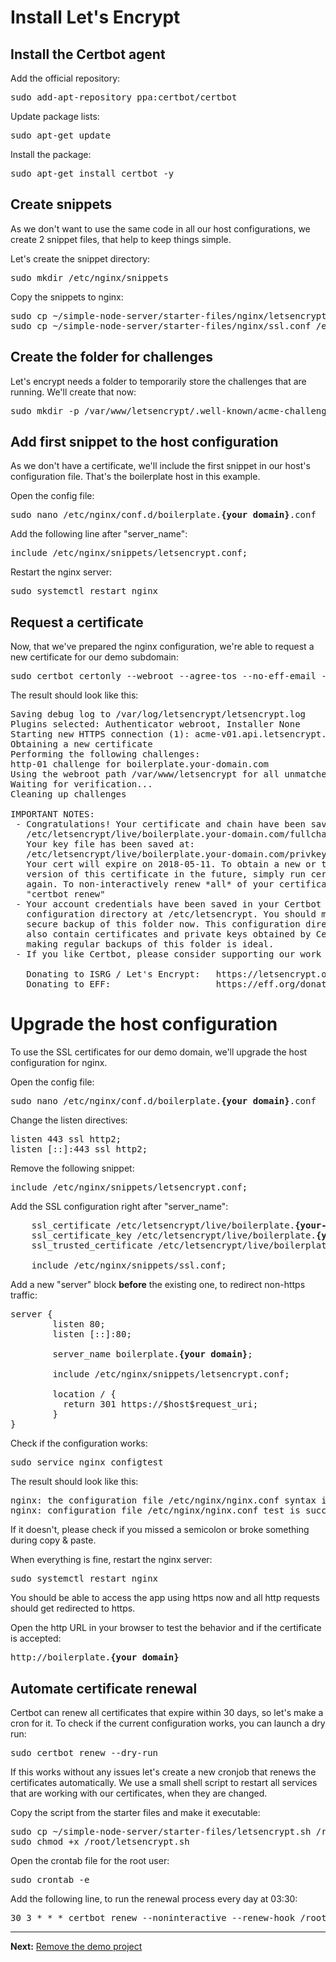 # Install Let's Encrypt

## Install the Certbot agent

Add the official repository:  
<pre>
sudo add-apt-repository ppa:certbot/certbot
</pre>

Update package lists:  
<pre>
sudo apt-get update
</pre>

Install the package:  
<pre>
sudo apt-get install certbot -y
</pre>

## Create snippets

As we don't want to use the same code in all our host configurations, we create 2 snippet files, that help to keep things simple.

Let's create the snippet directory:  
<pre>
sudo mkdir /etc/nginx/snippets
</pre>

Copy the snippets to nginx:  
<pre>
sudo cp ~/simple-node-server/starter-files/nginx/letsencrypt.conf /etc/nginx/snippets/letsencrypt.conf
sudo cp ~/simple-node-server/starter-files/nginx/ssl.conf /etc/nginx/snippets/ssl.conf
</pre>

## Create the folder for challenges

Let's encrypt needs a folder to temporarily store the challenges that are running. We'll create that now:  
<pre>
sudo mkdir -p /var/www/letsencrypt/.well-known/acme-challenge
</pre>

## Add first snippet to the host configuration

As we don't have a certificate, we'll include the first snippet in our host's configuration file. That's the boilerplate host in this example.

Open the config file:  
<pre>
sudo nano /etc/nginx/conf.d/boilerplate.<b>{your domain}</b>.conf
</pre>

Add the following line after "server_name":  
<pre>
include /etc/nginx/snippets/letsencrypt.conf;
</pre>

Restart the nginx server:  
<pre>
sudo systemctl restart nginx
</pre>

## Request a certificate

Now, that we've prepared the nginx configuration, we're able to request a new certificate for our demo subdomain:  
<pre>
sudo certbot certonly --webroot --agree-tos --no-eff-email --email <b>{your email}</b> -w /var/www/letsencrypt -d boilerplate.<b>{your domain}</b>
</pre>

The result should look like this:  
<pre>
Saving debug log to /var/log/letsencrypt/letsencrypt.log
Plugins selected: Authenticator webroot, Installer None
Starting new HTTPS connection (1): acme-v01.api.letsencrypt.org
Obtaining a new certificate
Performing the following challenges:
http-01 challenge for boilerplate.your-domain.com
Using the webroot path /var/www/letsencrypt for all unmatched domains.
Waiting for verification...
Cleaning up challenges

IMPORTANT NOTES:
 - Congratulations! Your certificate and chain have been saved at:
   /etc/letsencrypt/live/boilerplate.your-domain.com/fullchain.pem
   Your key file has been saved at:
   /etc/letsencrypt/live/boilerplate.your-domain.com/privkey.pem
   Your cert will expire on 2018-05-11. To obtain a new or tweaked
   version of this certificate in the future, simply run certbot
   again. To non-interactively renew *all* of your certificates, run
   "certbot renew"
 - Your account credentials have been saved in your Certbot
   configuration directory at /etc/letsencrypt. You should make a
   secure backup of this folder now. This configuration directory will
   also contain certificates and private keys obtained by Certbot so
   making regular backups of this folder is ideal.
 - If you like Certbot, please consider supporting our work by:

   Donating to ISRG / Let's Encrypt:   https://letsencrypt.org/donate
   Donating to EFF:                    https://eff.org/donate-le
</pre>

# Upgrade the host configuration

To use the SSL certificates for our demo domain, we'll upgrade the host configuration for nginx.

Open the config file:  
<pre>
sudo nano /etc/nginx/conf.d/boilerplate.<b>{your domain}</b>.conf
</pre>

Change the listen directives:  
<pre>
listen 443 ssl http2;
listen [::]:443 ssl http2;
</pre>

Remove the following snippet:  
<pre>
include /etc/nginx/snippets/letsencrypt.conf;
</pre>

Add the SSL configuration right after "server_name":  
<pre>
	ssl_certificate /etc/letsencrypt/live/boilerplate.<b>{your-domain}</b>/fullchain.pem;
	ssl_certificate_key /etc/letsencrypt/live/boilerplate.<b>{your-domain}</b>/privkey.pem;
	ssl_trusted_certificate /etc/letsencrypt/live/boilerplate.<b>{your-domain}</b>/fullchain.pem;

	include /etc/nginx/snippets/ssl.conf;
</pre>

Add a new "server" block __before__ the existing one, to redirect non-https traffic:  
<pre>
server {
        listen 80;
        listen [::]:80;

        server_name boilerplate.<b>{your domain}</b>;

        include /etc/nginx/snippets/letsencrypt.conf;

        location / {
          return 301 https://$host$request_uri;
        }
}
</pre>

Check if the configuration works:  
<pre>
sudo service nginx configtest
</pre>

The result should look like this:  
<pre>
nginx: the configuration file /etc/nginx/nginx.conf syntax is ok
nginx: configuration file /etc/nginx/nginx.conf test is successful
</pre>

If it doesn't, please check if you missed a semicolon or broke something during copy &amp; paste.

When everything is fine, restart the nginx server:  
<pre>
sudo systemctl restart nginx
</pre>

You should be able to access the app using https now and all http requests should get redirected to https.

Open the http URL in your browser to test the behavior and if the certificate is accepted:  
<pre>
http://boilerplate.<b>{your domain}</b>
</pre>

## Automate certificate renewal

Certbot can renew all certificates that expire within 30 days, so let's make a cron for it. To check if the current configuration works, you can launch a dry run:  
<pre>
sudo certbot renew --dry-run
</pre>

If this works without any issues let's create a new cronjob that renews the certificates automatically. We use a small shell script to restart all services that are working with our certificates, when they are changed.

Copy the script from the starter files and make it executable:  
<pre>
sudo cp ~/simple-node-server/starter-files/letsencrypt.sh /root/letsencrypt.sh
sudo chmod +x /root/letsencrypt.sh
</pre>

Open the crontab file for the root user:  
<pre>
sudo crontab -e
</pre>

Add the following line, to run the renewal process every day at 03:30:  
<pre>
30 3 * * * certbot renew --noninteractive --renew-hook /root/letsencrypt.sh
</pre>

---
__Next:__ [Remove the demo project](./remove-the-demo-project.md)
